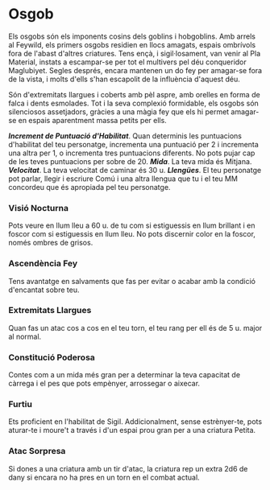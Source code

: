# Osgob

Els osgobs són els imponents cosins dels goblins i hobgoblins. Amb arrels al Feywild, els primers osgobs residien en llocs amagats, espais ombrívols fora de l'abast d'altres criatures. Tens ençà, i sigil·losament, van venir al Pla Material, instats a escampar-se per tot el multivers pel déu conqueridor Maglubiyet. Segles després, encara mantenen un do fey per amagar-se fora de la vista, i molts d'ells s'han escapolit de la influència d'aquest déu.

Són d'extremitats llargues i coberts amb pèl aspre, amb orelles en forma de falca i dents esmolades. Tot i la seva complexió formidable, els osgobs són silenciosos assetjadors, gràcies a una màgia fey que els hi permet amagar-se en espais aparentment massa petits per ells.

***Increment de Puntuació d'Habilitat***. Quan determinis les puntuacions d'habilitat del teu personatge, incrementa una puntuació per 2 i incrementa una altra per 1, o incrementa tres puntuacions diferents. No pots pujar cap de les teves puntuacions per sobre de 20.
***Mida***. La teva mida és Mitjana.
***Velocitat***. La teva velocitat de caminar és 30 u.
***Llengües***. El teu personatge pot parlar, llegir i escriure Comú i una altra llengua que tu i el teu MM concordeu que és apropiada pel teu personatge.

### Visió Nocturna
Pots veure en llum lleu a 60 u. de tu com si estiguessis en llum brillant i en foscor com si estiguessis en llum lleu. No pots discernir color en la foscor, només ombres de grisos.
### Ascendència Fey
Tens avantatge en salvaments que fas per evitar o acabar amb la condició d'encantat sobre teu.
### Extremitats Llargues
Quan fas un atac cos a cos en el teu torn, el teu rang per ell és de 5 u. major al normal.
### Constitució Poderosa
Contes com a un mida més gran per a determinar la teva capacitat de càrrega i el pes que pots empènyer, arrossegar o aixecar.
### Furtiu
Ets proficient en l'habilitat de Sigil. Addicionalment, sense estrènyer-te, pots aturar-te i moure't a través i d'un espai prou gran per a una criatura Petita.
### Atac Sorpresa
Si dones a una criatura amb un tir d'atac, la criatura rep un extra 2d6 de dany si encara no ha pres en un torn en el combat actual.

